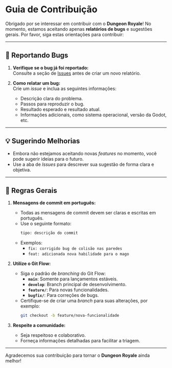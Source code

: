# Guia de Contribuição

Obrigado por se interessar em contribuir com o **Dungeon Royale**! No momento, estamos aceitando apenas **relatórios de bugs** e sugestões gerais. Por favor, siga estas orientações para contribuir:

---

## 🐛 Reportando Bugs

1. **Verifique se o bug já foi reportado:**  
   Consulte a seção de [Issues](https://github.com/LeonardoCruzx/DungeonRoyale/issues) antes de criar um novo relatório.

2. **Como relatar um bug:**  
   Crie um *issue* e inclua as seguintes informações:
   - Descrição clara do problema.
   - Passos para reproduzir o bug.
   - Resultado esperado e resultado atual.
   - Informações adicionais, como sistema operacional, versão da Godot, etc.

---

## 💡 Sugerindo Melhorias

- Embora não estejamos aceitando novas *features* no momento, você pode sugerir ideias para o futuro.  
- Use a aba de *Issues* para descrever sua sugestão de forma clara e objetiva.

---

## 📜 Regras Gerais

1. **Mensagens de commit em português:**  
   - Todas as mensagens de commit devem ser claras e escritas em português.  
   - Use o seguinte formato:  
     ```bash
     tipo: descrição do commit
     ```
   - Exemplos:
     - `fix: corrigido bug de colisão nas paredes`
     - `feat: adicionada nova habilidade para o mago`

2. **Utilize o Git Flow:**  
   - Siga o padrão de *branching* do Git Flow:  
     - **`main`**: Somente para lançamentos estáveis.  
     - **`develop`**: Branch principal de desenvolvimento.  
     - **`feature/`**: Para novas funcionalidades.  
     - **`bugfix/`**: Para correções de bugs.  
   - Certifique-se de criar uma *branch* para suas alterações, por exemplo:  
     ```bash
     git checkout -b feature/nova-funcionalidade
     ```

3. **Respeite a comunidade:**  
   - Seja respeitoso e colaborativo.  
   - Forneça informações detalhadas para facilitar a triagem.  

---

Agradecemos sua contribuição para tornar o **Dungeon Royale** ainda melhor!
